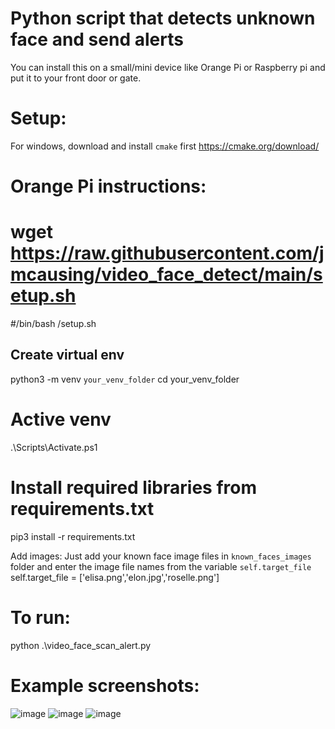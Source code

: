 # Python script that detects unknown face and send alerts
You can install this on a small/mini device like Orange Pi or Raspberry pi and put it to your front door or gate.


# Setup:
For windows, download and install `cmake` first https://cmake.org/download/

# Orange Pi instructions:
# wget https://raw.githubusercontent.com/jmcausing/video_face_detect/main/setup.sh
#/bin/bash /setup.sh



## Create virtual env
python3 -m venv `your_venv_folder`
cd your_venv_folder
# Active venv
.\Scripts\Activate.ps1 
# Install required libraries from requirements.txt
pip3 install -r requirements.txt

Add images:
Just add your known face image files in `known_faces_images` folder and enter the image file names from the variable `self.target_file`
self.target_file = ['elisa.png','elon.jpg','roselle.png']

# To run: 
python .\video_face_scan_alert.py

# Example screenshots:
![image](https://user-images.githubusercontent.com/10601417/192078778-3de45591-6623-40be-8da0-09893618cd4f.png)
![image](https://user-images.githubusercontent.com/10601417/193448954-c2fe8753-6803-4b58-878b-f22ffb013d49.png)
![image](https://user-images.githubusercontent.com/10601417/193448932-5165ce96-7f1f-4566-926a-1bfbaf9a616b.png)
